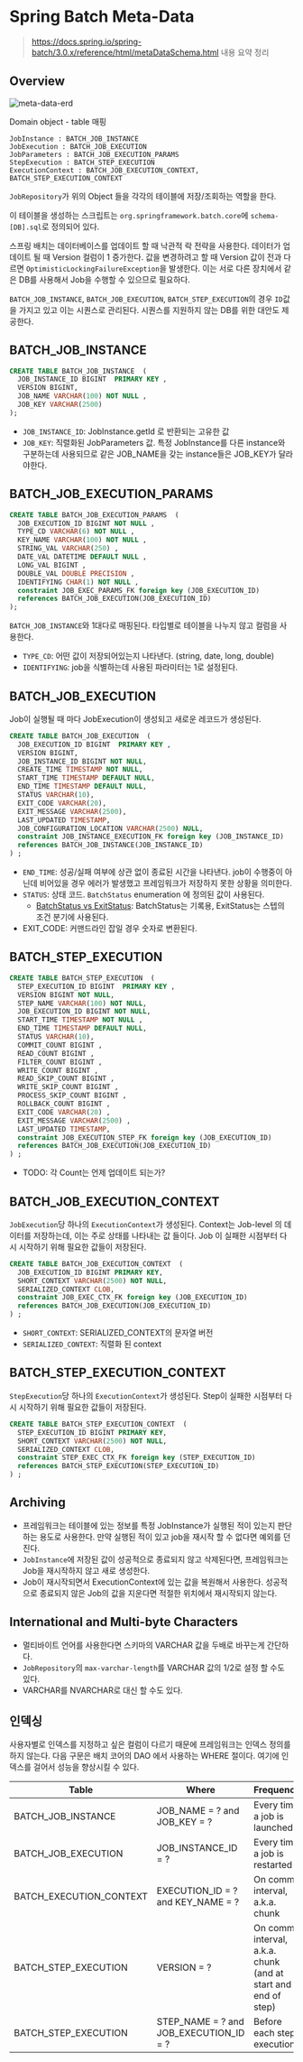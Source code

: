 # Spring Batch Meta-Data

> <https://docs.spring.io/spring-batch/3.0.x/reference/html/metaDataSchema.html> 내용 요약 정리

## Overview

![meta-data-erd](https://docs.spring.io/spring-batch/3.0.x/reference/html/images/meta-data-erd.png)

Domain object - table 매핑

    JobInstance : BATCH_JOB_INSTANCE
    JobExecution : BATCH_JOB_EXECUTION
    JobParameters : BATCH_JOB_EXECUTION_PARAMS
    StepExecution : BATCH_STEP_EXECUTION
    ExecutionContext : BATCH_JOB_EXECUTION_CONTEXT, BATCH_STEP_EXECUTION_CONTEXT

`JobRepository`가 위의 Object 들을 각각의 테이블에 저장/조회하는 역할을 한다.

이 테이블을 생성하는 스크립트는 `org.springframework.batch.core`에 `schema-[DB].sql`로 정의되어 있다.

스프링 배치는 데이터베이스를 업데이트 할 때 낙관적 락 전략을 사용한다. 데이터가 업데이트 될 때 Version 컬럼이 1 증가한다. 값을 변경하려고 할 때 Version 값이 전과 다르면 `OptimisticLockingFailureException`을 발생한다. 이는 서로 다른 장치에서 같은 DB를 사용해서 Job을 수행할 수 있으므로 필요하다.

`BATCH_JOB_INSTANCE`, `BATCH_JOB_EXECUTION`, `BATCH_STEP_EXECUTION`의 경우 `ID`값을 가지고 있고 이는 시퀀스로 관리된다. 시퀀스를 지원하지 않는 DB를 위한 대안도 제공한다.

## BATCH_JOB_INSTANCE

```sql
CREATE TABLE BATCH_JOB_INSTANCE  (
  JOB_INSTANCE_ID BIGINT  PRIMARY KEY ,
  VERSION BIGINT,
  JOB_NAME VARCHAR(100) NOT NULL ,
  JOB_KEY VARCHAR(2500)
);
```

- `JOB_INSTANCE_ID`: JobInstance.getId 로 반환되는 고유한 값
- `JOB_KEY`: 직렬화된 JobParameters 값. 특정 JobInstance를 다른 instance와 구분하는데 사용되므로 같은 JOB_NAME을 갖는 instance들은 JOB_KEY가 달라야한다.


## BATCH_JOB_EXECUTION_PARAMS

```sql
CREATE TABLE BATCH_JOB_EXECUTION_PARAMS  (
  JOB_EXECUTION_ID BIGINT NOT NULL ,
  TYPE_CD VARCHAR(6) NOT NULL ,
  KEY_NAME VARCHAR(100) NOT NULL ,
  STRING_VAL VARCHAR(250) ,
  DATE_VAL DATETIME DEFAULT NULL ,
  LONG_VAL BIGINT ,
  DOUBLE_VAL DOUBLE PRECISION ,
  IDENTIFYING CHAR(1) NOT NULL ,
  constraint JOB_EXEC_PARAMS_FK foreign key (JOB_EXECUTION_ID)
  references BATCH_JOB_EXECUTION(JOB_EXECUTION_ID)
);
```

`BATCH_JOB_INSTANCE`와 1대다로 매핑된다. 타입별로 테이블을 나누지 않고 컬럼을 사용한다.

- `TYPE_CD`: 어떤 값이 저장되어있는지 나타낸다. (string, date, long, double)
- `IDENTIFYING`: job을 식별하는데 사용된 파라미터는 1로 설정된다.

## BATCH_JOB_EXECUTION

Job이 실행될 때 마다 JobExecution이 생성되고 새로운 레코드가 생성된다.

```sql
CREATE TABLE BATCH_JOB_EXECUTION  (
  JOB_EXECUTION_ID BIGINT  PRIMARY KEY ,
  VERSION BIGINT,
  JOB_INSTANCE_ID BIGINT NOT NULL,
  CREATE_TIME TIMESTAMP NOT NULL,
  START_TIME TIMESTAMP DEFAULT NULL,
  END_TIME TIMESTAMP DEFAULT NULL,
  STATUS VARCHAR(10),
  EXIT_CODE VARCHAR(20),
  EXIT_MESSAGE VARCHAR(2500),
  LAST_UPDATED TIMESTAMP,
  JOB_CONFIGURATION_LOCATION VARCHAR(2500) NULL,
  constraint JOB_INSTANCE_EXECUTION_FK foreign key (JOB_INSTANCE_ID)
  references BATCH_JOB_INSTANCE(JOB_INSTANCE_ID)
) ;
```

- `END_TIME`: 성공/실패 여부에 상관 없이 종료된 시간을 나타낸다. job이 수행중이 아닌데 비어있을 경우 에러가 발생했고 프레임워크가 저장하지 못한 상황을 의미한다.
- `STATUS`: 상태 코드. `BatchStatus` enumeration 에 정의된 값이 사용된다.
  - [BatchStatus vs ExitStatus](https://docs.spring.io/spring-batch/trunk/reference/htmlsingle/#batchStatusVsExitStatus): BatchStatus는 기록용, ExitStatus는 스텝의 조건 분기에 사용된다.
- EXIT_CODE: 커맨드라인 잡일 경우 숫자로 변환된다.

## BATCH_STEP_EXECUTION

```sql
CREATE TABLE BATCH_STEP_EXECUTION  (
  STEP_EXECUTION_ID BIGINT  PRIMARY KEY ,
  VERSION BIGINT NOT NULL,
  STEP_NAME VARCHAR(100) NOT NULL,
  JOB_EXECUTION_ID BIGINT NOT NULL,
  START_TIME TIMESTAMP NOT NULL ,
  END_TIME TIMESTAMP DEFAULT NULL,
  STATUS VARCHAR(10),
  COMMIT_COUNT BIGINT ,
  READ_COUNT BIGINT ,
  FILTER_COUNT BIGINT ,
  WRITE_COUNT BIGINT ,
  READ_SKIP_COUNT BIGINT ,
  WRITE_SKIP_COUNT BIGINT ,
  PROCESS_SKIP_COUNT BIGINT ,
  ROLLBACK_COUNT BIGINT ,
  EXIT_CODE VARCHAR(20) ,
  EXIT_MESSAGE VARCHAR(2500) ,
  LAST_UPDATED TIMESTAMP,
  constraint JOB_EXECUTION_STEP_FK foreign key (JOB_EXECUTION_ID)
  references BATCH_JOB_EXECUTION(JOB_EXECUTION_ID)
) ;
```

- TODO: 각 Count는 언제 업데이트 되는가?

## BATCH_JOB_EXECUTION_CONTEXT

`JobExecution`당 하나의 `ExecutionContext`가 생성된다. Context는 Job-level 의 데이터를 저장하는데, 이는 주로 상태를 나타내는 값 들이다. Job 이 실패한 시점부터 다시 시작하기 위해 필요한 값들이 저장된다.

```sql
CREATE TABLE BATCH_JOB_EXECUTION_CONTEXT  (
  JOB_EXECUTION_ID BIGINT PRIMARY KEY,
  SHORT_CONTEXT VARCHAR(2500) NOT NULL,
  SERIALIZED_CONTEXT CLOB,
  constraint JOB_EXEC_CTX_FK foreign key (JOB_EXECUTION_ID)
  references BATCH_JOB_EXECUTION(JOB_EXECUTION_ID)
) ;
```

- `SHORT_CONTEXT`: SERIALIZED_CONTEXT의 문자열 버전
- `SERIALIZED_CONTEXT`: 직렬화 된 context

## BATCH_STEP_EXECUTION_CONTEXT

`StepExecution`당 하나의 `ExecutionContext`가 생성된다. Step이 실패한 시점부터 다시 시작하기 위해 필요한 값들이 저장된다.

```sql
CREATE TABLE BATCH_STEP_EXECUTION_CONTEXT  (
  STEP_EXECUTION_ID BIGINT PRIMARY KEY,
  SHORT_CONTEXT VARCHAR(2500) NOT NULL,
  SERIALIZED_CONTEXT CLOB,
  constraint STEP_EXEC_CTX_FK foreign key (STEP_EXECUTION_ID)
  references BATCH_STEP_EXECUTION(STEP_EXECUTION_ID)
) ;
```

## Archiving

- 프레임워크는 테이블에 있는 정보를 특정 JobInstance가 실행된 적이 있는지 판단하는 용도로 사용한다. 만약 실행된 적이 있고 job을 재시작 할 수 없다면 예외를 던진다.
- `JobInstance`에 저장된 값이 성공적으로 종료되지 않고 삭제된다면, 프레임워크는 Job을 재시작하지 않고 새로 생성한다.
- Job이 재시작되면서 ExecutionContext에 있는 값을 복원해서 사용한다. 성공적으로 종료되지 않은 Job의 값을 지운다면 적절한 위치에서 재시작되지 않는다.

## International and Multi-byte Characters

- 멀티바이트 언어를 사용한다면 스키마의 VARCHAR 값을 두배로 바꾸는게 간단하다.
- `JobRepository`의 `max-varchar-length`를 VARCHAR 값의 1/2로 설정 할 수도 있다.
- VARCHAR를 NVARCHAR로 대신 할 수도 있다.

## 인덱싱

사용자별로 인덱스를 지정하고 싶은 컬럼이 다르기 때문에 프레임워크는 인덱스 정의를 하지 않는다. 다음 구문은 배치 코어의 DAO 에서 사용하는 WHERE 절이다. 여기에 인덱스를 걸어서 성능을 향상시킬 수 있다.

| Table | Where | Frequency |
|--|--|--|
| BATCH_JOB_INSTANCE | JOB_NAME = ? and JOB_KEY = ? | Every time a job is launched |
| BATCH_JOB_EXECUTION | JOB_INSTANCE_ID = ? | Every time a job is restarted |
| BATCH_EXECUTION_CONTEXT | EXECUTION_ID = ? and KEY_NAME = ? | On commit interval, a.k.a. chunk |
| BATCH_STEP_EXECUTION | VERSION = ? | On commit interval, a.k.a. chunk (and at start and end of step) |
| BATCH_STEP_EXECUTION | STEP_NAME = ? and JOB_EXECUTION_ID = ? | Before each step execution |

